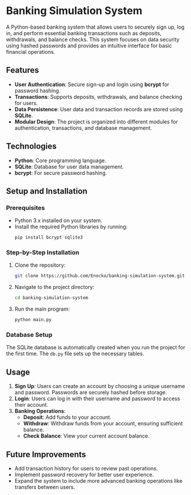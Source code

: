 # Banking Simulation System

A Python-based banking system that allows users to securely sign up, log in, and perform essential banking transactions such as deposits, withdrawals, and balance checks. This system focuses on data security using hashed passwords and provides an intuitive interface for basic financial operations.

## Features

- **User Authentication**: Secure sign-up and login using **bcrypt** for password hashing.
- **Transactions**: Supports deposits, withdrawals, and balance checking for users.
- **Data Persistence**: User data and transaction records are stored using **SQLite**.
- **Modular Design**: The project is organized into different modules for authentication, transactions, and database management.

## Technologies

- **Python**: Core programming language.
- **SQLite**: Database for user data management.
- **bcrypt**: For secure password hashing.

## Setup and Installation

### Prerequisites
- Python 3.x installed on your system.
- Install the required Python libraries by running:
  ```bash
  pip install bcrypt sqlite3
  ```

### Step-by-Step Installation

1. Clone the repository:
   ```bash
   git clone https://github.com/Enocko/banking-simulation-system.git
   ```

2. Navigate to the project directory:
   ```bash
   cd banking-simulation-system
   ```

3. Run the main program:
   ```bash
   python main.py
   ```

### Database Setup
The SQLite database is automatically created when you run the project for the first time. The `db.py` file sets up the necessary tables.

## Usage

1. **Sign Up**: Users can create an account by choosing a unique username and password. Passwords are securely hashed before storage.
2. **Login**: Users can log in with their username and password to access their account.
3. **Banking Operations**:
   - **Deposit**: Add funds to your account.
   - **Withdraw**: Withdraw funds from your account, ensuring sufficient balance.
   - **Check Balance**: View your current account balance.

## Future Improvements

- Add transaction history for users to review past operations.
- Implement password recovery for better user experience.
- Expand the system to include more advanced banking operations like transfers between users.

